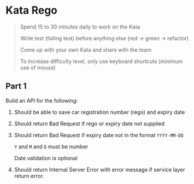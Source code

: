 # Kata Rego

> Spend 15 to 30 minutes daily to work on the Kata
> 
> Write test (failing test) before anything else (red -> green -> refactor)
> 
> Come  up with your own Kata and share with the team
> 
> To increase difficulty level, only  use keyboard shortcuts (minimum use of mouse)

## Part 1

Build an API for the following:

1. Should be able to save car registration number (rego) and expiry date

2. Should return Bad Request if rego or expiry date not supplied

3. Should return Bad Request if expiry date not in the format `YYYY-MM-DD`
   
   `Y` and `M` and `D` must be number
   
   Date validation is optional
   
4. Should return Internal Server Error with error message if service
   layer return error.
